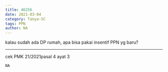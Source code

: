 ```yaml
---
title: 46256
date: 2021-03-04
category: Tanya-SC
tags: PPN
author: NA
---
```


kalau sudah ada DP rumah, apa bisa pakai insentif PPN yg baru?

---

cek PMK 21/2021pasal 4 ayat 3

`NA`
